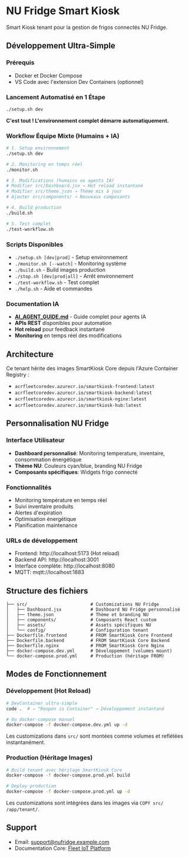 # NU Fridge Smart Kiosk

Smart Kiosk tenant pour la gestion de frigos connectés NU Fridge.

## Développement Ultra-Simple

### Prérequis
- Docker et Docker Compose
- VS Code avec l'extension Dev Containers (optionnel)

### Lancement Automatisé en 1 Étape
```bash
./setup.sh dev
```

**C'est tout ! L'environnement complet démarre automatiquement.**

### Workflow Équipe Mixte (Humains + IA)
```bash
# 1. Setup environnement
./setup.sh dev

# 2. Monitoring en temps réel
./monitor.sh

# 3. Modifications (humains ou agents IA)
# Modifier src/Dashboard.jsx → Hot reload instantané
# Modifier src/theme.json → Thème mis à jour
# Ajouter src/components/ → Nouveaux composants

# 4. Build production
./build.sh

# 5. Test complet
./test-workflow.sh
```

### Scripts Disponibles
- `./setup.sh [dev|prod]` - Setup environnement
- `./monitor.sh [--watch]` - Monitoring système
- `./build.sh` - Build images production
- `./stop.sh [dev|prod|all]` - Arrêt environnement
- `./test-workflow.sh` - Test complet
- `./help.sh` - Aide et commandes

### Documentation IA
- **[AI_AGENT_GUIDE.md](AI_AGENT_GUIDE.md)** - Guide complet pour agents IA
- **APIs REST** disponibles pour automation
- **Hot reload** pour feedback instantané
- **Monitoring** en temps réel des modifications

## Architecture

Ce tenant hérite des images SmartKiosk Core depuis l'Azure Container Registry :
- `acrfleetcoredev.azurecr.io/smartkiosk-frontend:latest`
- `acrfleetcoredev.azurecr.io/smartkiosk-backend:latest`
- `acrfleetcoredev.azurecr.io/smartkiosk-nginx:latest`
- `acrfleetcoredev.azurecr.io/smartkiosk-hub:latest`

## Personnalisation NU Fridge

### Interface Utilisateur
- **Dashboard personnalisé**: Monitoring temperature, inventaire, consommation énergétique
- **Thème NU**: Couleurs cyan/blue, branding NU Fridge
- **Composants spécifiques**: Widgets frigo connecté

### Fonctionnalités
- Monitoring température en temps réel
- Suivi inventaire produits
- Alertes d'expiration
- Optimisation énergétique
- Planification maintenance

### URLs de développement
- Frontend: http://localhost:5173 (Hot reload)
- Backend API: http://localhost:3001
- Interface complète: http://localhost:8080
- MQTT: mqtt://localhost:1883

## Structure des fichiers

```
├── src/                        # Customizations NU Fridge
│   ├── Dashboard.jsx           # Dashboard NU Fridge personnalisé
│   ├── theme.json              # Thème et branding NU
│   ├── components/             # Composants React custom
│   ├── assets/                 # Assets spécifiques NU
│   └── config/                 # Configuration tenant
├── Dockerfile.frontend         # FROM SmartKiosk Core Frontend
├── Dockerfile.backend          # FROM SmartKiosk Core Backend
├── Dockerfile.nginx            # FROM SmartKiosk Core Nginx
├── docker-compose.dev.yml      # Développement (volumes mount)
└── docker-compose.prod.yml     # Production (héritage FROM)
```

## Modes de Fonctionnement

### Développement (Hot Reload)
```bash
# DevContainer ultra-simple
code .  # → "Reopen in Container" → Développement instantané

# Ou docker-compose manuel
docker-compose -f docker-compose.dev.yml up -d
```

Les customizations dans `src/` sont montées comme volumes et reflétées instantanément.

### Production (Héritage Images)
```bash
# Build tenant avec héritage SmartKiosk Core
docker-compose -f docker-compose.prod.yml build

# Deploy production
docker-compose -f docker-compose.prod.yml up -d
```

Les customizations sont intégrées dans les images via `COPY src/ /app/tenant/`.

## Support

- Email: support@nufridge.example.com
- Documentation Core: [Fleet IoT Platform](../../README.md)